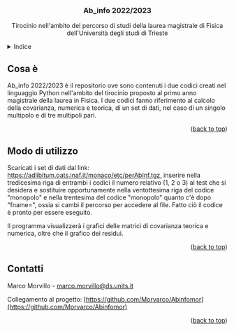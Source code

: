 <h3 align="center">Ab_info 2022/2023</h3>

  <p align="center">
    Tirocinio nell'ambito del percorso di studi della laurea magistrale di Fisica dell'Università degli studi di Trieste
 
<!-- INDICE -->
<details>
  <summary>Indice</summary>
  <ol>
    <li><a href="#about-the-project">Cosa è</a>
    <li><a href="#usage">Modo di utilizzo</a></li>
    <li><a href="#roadmap">Contatti</a></li>
  </ol>
</details>



<!-- COSA È -->
## Cosa è

Ab_info 2022/2023 è il repositorio ove sono contenuti i due codici creati nel linguaggio Python nell'ambito del tirocinio proposto al primo anno magistrale della laurea in Fisica. I due codici fanno riferimento al calcolo della covarianza, numerica e teorica, di un set di dati, nel caso di un singolo multipolo e di tre multipoli pari.

<p align="right">(<a href="#readme-top">back to top</a>)</p>


<!-- COME USARE -->

## Modo di utilizzo

Scaricati i set di dati dal link: https://adlibitum.oats.inaf.it/monaco/etc/perAbInf.tgz, inserire nella tredicesima riga di entrambi i codici il numero relativo (1, 2 o 3) al test che si desidera e sostituire opportunamente nella ventottesima riga del codice "monopolo" e nella trentesima del codice "monopolo" quanto c'è dopo "fname=", ossia si cambi il percorso per accedere al file.
Fatto ciò il codice è pronto per essere eseguito.

 Il programma visualizzerà i grafici delle matrici di covarianza teorica e numerica, oltre che il grafico dei residui.

<p align="right">(<a href="#readme-top">back to top</a>)</p>


<!-- CONTATTI -->
## Contatti

Marco Morvillo - marco.morvillo@ds.units.it

Collegamento al progetto: [https://github.com/Morvarco/Abinfomor](https://github.com/Morvarco/Abinfomor)

<p align="right">(<a href="#readme-top">back to top</a>)</p>
